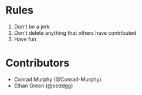 # Rules

1. Don't be a jerk
2. Don't delete anything that others have contributed
3. Have fun

# Contributors
* Conrad Murphy (@Conrad-Murphy)
* Ethan Green (@eeddgg)
